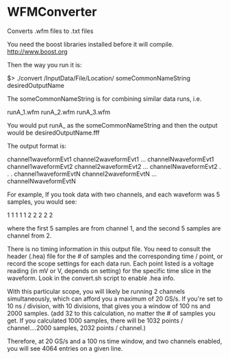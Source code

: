 # WFMConverter
Converts .wfm files to .txt files

You need the boost libraries installed before it will compile. http://www.boost.org

Then the way you run it is:

$> ./convert   /InputData/File/Location/   someCommonNameString   desiredOutputName

The someCommonNameString is for combining similar data runs, i.e.

runA_1.wfm
runA_2.wfm
runA_3.wfm

You would put runA_ as the someCommonNameString and then the output would be desiredOutputName.fff


The output format is:

channel1waveformEvt1 channel2waveformEvt1 … channelNwaveformEvt1
channel1waveformEvt2 channel2waveformEvt2 … channelNwaveformEvt2
.
.
.
channel1waveformEvtN channel2waveformEvtN … channelNwaveformEvtN



For example, If you took data with two channels, and each waveform was 5 samples, you would see:

1 1 1 1 1 2 2 2 2 2 

where the first 5 samples are from channel 1, and the second 5 samples are channel from 2.

There is no timing information in this output file.  You need to consult the header (.hea) file for the # of samples and the corresponding time / point, or record the scope settings for each data run.  Each point listed is a 
voltage reading (in mV or V, depends on setting) for the specific time slice in the waveform.  Look in the convert.sh script to enable .hea info.

With this particular scope, you will likely be running 2 channels simultaneously, which can afford you a maximum of 20 GS/s.  If you're set to 10 ns / division, with 10 divisions, that gives you a window of 100 ns and 2000 
samples.  (add 32 to this calculation, no matter the # of samples you get.  If you calculated 1000 samples, there will be 1032 points / channel….2000 samples, 2032 points / channel.)

Therefore, at 20 GS/s and a 100 ns time window, and two channels enabled, you will see 4064 entries on a given line.
